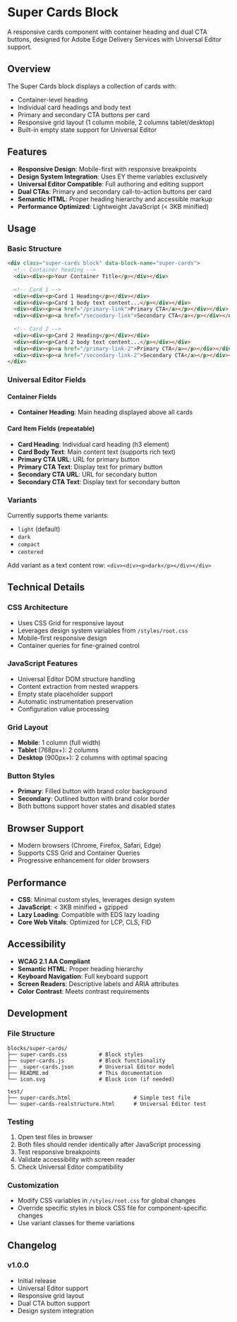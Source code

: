 # Super Cards Block

A responsive cards component with container heading and dual CTA buttons, designed for Adobe Edge Delivery Services with Universal Editor support.

## Overview

The Super Cards block displays a collection of cards with:
- Container-level heading
- Individual card headings and body text
- Primary and secondary CTA buttons per card
- Responsive grid layout (1 column mobile, 2 columns tablet/desktop)
- Built-in empty state support for Universal Editor

## Features

- **Responsive Design**: Mobile-first with responsive breakpoints
- **Design System Integration**: Uses EY theme variables exclusively
- **Universal Editor Compatible**: Full authoring and editing support
- **Dual CTAs**: Primary and secondary call-to-action buttons per card
- **Semantic HTML**: Proper heading hierarchy and accessible markup
- **Performance Optimized**: Lightweight JavaScript (< 3KB minified)

## Usage

### Basic Structure

```html
<div class="super-cards block" data-block-name="super-cards">
  <!-- Container heading -->
  <div><div><p>Your Container Title</p></div></div>
  
  <!-- Card 1 -->
  <div><div><p>Card 1 Heading</p></div></div>
  <div><div><p>Card 1 body text content...</p></div></div>
  <div><div><p><a href="/primary-link">Primary CTA</a></p></div></div>
  <div><div><p><a href="/secondary-link">Secondary CTA</a></p></div></div>
  
  <!-- Card 2 -->
  <div><div><p>Card 2 Heading</p></div></div>
  <div><div><p>Card 2 body text content...</p></div></div>
  <div><div><p><a href="/primary-link-2">Primary CTA</a></p></div></div>
  <div><div><p><a href="/secondary-link-2">Secondary CTA</a></p></div></div>
</div>
```

### Universal Editor Fields

#### Container Fields
- **Container Heading**: Main heading displayed above all cards

#### Card Item Fields (repeatable)
- **Card Heading**: Individual card heading (h3 element)
- **Card Body Text**: Main content text (supports rich text)
- **Primary CTA URL**: URL for primary button
- **Primary CTA Text**: Display text for primary button
- **Secondary CTA URL**: URL for secondary button  
- **Secondary CTA Text**: Display text for secondary button

### Variants

Currently supports theme variants:
- `light` (default)
- `dark` 
- `compact`
- `centered`

Add variant as a text content row: `<div><div><p>dark</p></div></div>`

## Technical Details

### CSS Architecture
- Uses CSS Grid for responsive layout
- Leverages design system variables from `/styles/root.css`
- Mobile-first responsive design
- Container queries for fine-grained control

### JavaScript Features
- Universal Editor DOM structure handling
- Content extraction from nested wrappers
- Empty state placeholder support
- Automatic instrumentation preservation
- Configuration value processing

### Grid Layout
- **Mobile**: 1 column (full width)
- **Tablet** (768px+): 2 columns  
- **Desktop** (900px+): 2 columns with optimal spacing

### Button Styles
- **Primary**: Filled button with brand color background
- **Secondary**: Outlined button with brand color border
- Both buttons support hover states and disabled states

## Browser Support

- Modern browsers (Chrome, Firefox, Safari, Edge)
- Supports CSS Grid and Container Queries
- Progressive enhancement for older browsers

## Performance

- **CSS**: Minimal custom styles, leverages design system
- **JavaScript**: < 3KB minified + gzipped
- **Lazy Loading**: Compatible with EDS lazy loading
- **Core Web Vitals**: Optimized for LCP, CLS, FID

## Accessibility

- **WCAG 2.1 AA Compliant**
- **Semantic HTML**: Proper heading hierarchy
- **Keyboard Navigation**: Full keyboard support
- **Screen Readers**: Descriptive labels and ARIA attributes
- **Color Contrast**: Meets contrast requirements

## Development

### File Structure
```
blocks/super-cards/
├── super-cards.css          # Block styles
├── super-cards.js           # Block functionality  
├── _super-cards.json        # Universal Editor model
├── README.md                # This documentation
└── icon.svg                 # Block icon (if needed)

test/
├── super-cards.html                    # Simple test file
└── super-cards-realstructure.html      # Universal Editor test
```

### Testing
1. Open test files in browser
2. Both files should render identically after JavaScript processing
3. Test responsive breakpoints 
4. Validate accessibility with screen reader
5. Check Universal Editor compatibility

### Customization
- Modify CSS variables in `/styles/root.css` for global changes
- Override specific styles in block CSS file for component-specific changes
- Use variant classes for theme variations

## Changelog

### v1.0.0
- Initial release
- Universal Editor support
- Responsive grid layout
- Dual CTA button support
- Design system integration